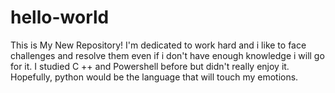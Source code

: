 # hello-world
This is My New Repository!
I'm dedicated to work hard and i like to face challenges and resolve them even if i don't have enough knowledge i will go for it.
I studied C ++ and Powershell before but didn't really enjoy it. Hopefully, python would be the language that will touch my emotions.
